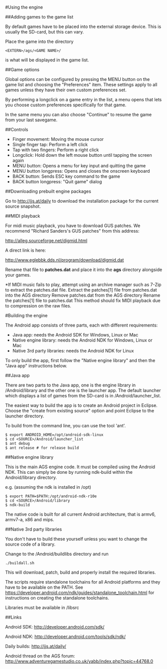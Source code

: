 #Using the engine


##Adding games to the game list

By default games have to be placed into the external storage device. This is
usually the SD-card, but this can vary.

Place the game into the directory

    <EXTERN>/ags/<GAME NAME>/

<GAME NAME> is what will be displayed in the game list.



##Game options

Global options can be configured by pressing the MENU button on the game list
and choosing the "Preferences" item. These settings apply to all games unless
they have their own custom preferences set.

By performing a longclick on a game entry in the list, a menu opens that lets
you choose custom preferences specifically for that game.

In the same menu you can also choose "Continue" to resume the game from
your last savegame.



##Controls

-   Finger movement: Moving the mouse cursor
-   Single finger tap: Perform a left click
-   Tap with two fingers: Perform a right click
-   Longclick: Hold down the left mouse button until tapping the screen again
-   MENU button: Opens a menu for key input and quitting the game
-   MENU button longpress: Opens and closes the onscreen keyboard
-   BACK button: Sends ESC key command to the game
-   BACK button longpress: "Quit game" dialog




##Downloading prebuilt engine packages

Go to http://jjs.at/daily to download the installation package for the current
source snapshot.



##MIDI playback

For midi music playback, you have to download GUS patches. We recommend
"Richard Sanders's GUS patches" from this address:

http://alleg.sourceforge.net/digmid.html

A direct link is here:

http://www.eglebbk.dds.nl/program/download/digmid.dat

Rename that file to **patches.dat** and place it into the **ags**
directory alongside your games.

*If MIDI music fails to play, attempt using an archive manager such as 7-Zip to extract the patches.dat file.
    Extract the patches[1] file from patches.dat into the AGS directory
    Remove patches.dat from the AGS directory
    Rename the patches[1] file to patches.dat
This method should fix MIDI playback due to compression on the raw files.


#Building the engine

The Android app consists of three parts, each with different requirements:

-   Java app: needs the Android SDK for Windows, Linux or Mac
-   Native engine library: needs the Android NDK for Windows, Linux or Mac
-   Native 3rd party libraries: needs the Android NDK for Linux

To only build the app, first follow the "Native engine library" and then the "Java app"
instructions below.

##Java app

There are two parts to the Java app, one is the engine library in <SOURCE>/Android/library
and the other one is the launcher app. The default launcher which displays a list
of games from the SD-card is in <SOURCE>/Android/launcher_list.

The easiest way to build the app is to create an Android project in Eclipse. Choose the
"create from existing source" option and point Eclipse to the launcher directory.

To build from the command line, you can use the tool 'ant'.

    $ export ANDROID_HOME=/opt/android-sdk-linux
    $ cd <SOURCE>/Android/launcher_list
    $ ant debug
    $ ant release # for release build

##Native engine library

This is the main AGS engine code. It must be compiled using the Android NDK. This can
simply be done by running ndk-build within the <SOURCE>Android/library directory. 

e.g. (assuming the ndk is installed in /opt)

    $ export PATH=$PATH:/opt/android-ndk-r10e
    $ cd <SOURCE>/Android/library
    $ ndk-build

The native code is built for all current Android architecture, that is armv6, armv7-a,
x86 and mips.


##Native 3rd party libraries

You don't have to build these yourself unless you want to change the source code of
a library.

Change to the <SOURCE>/Android/buildlibs directory and run

    ./buildall.sh

This will download, patch, build and properly install the required libraries.

The scripts require standalone toolchains for all Android platforms and they have to
be available on the PATH. See https://developer.android.com/ndk/guides/standalone_toolchain.html
for instructions on creating the standalone toolchains.

Libraries must be available in <SOURCE>/libsrc



##Links

Android SDK: http://developer.android.com/sdk/

Android NDK: http://developer.android.com/tools/sdk/ndk/

Daily builds: http://jjs.at/daily/

Android thread on the AGS forum: http://www.adventuregamestudio.co.uk/yabb/index.php?topic=44768.0
